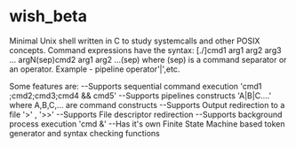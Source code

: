 # wish_beta

Minimal Unix shell written in C to study systemcalls and other POSIX concepts.
Command expressions have the syntax: 
[./]cmd1 arg1 arg2 arg3 ... argN(sep)cmd2 arg1 arg2 ...(sep)
where (sep) is a command separator or an operator. Example - pipeline operator'|',etc.            

Some features are:
--Supports sequential command execution 'cmd1 ;cmd2;cmd3;cmd4 && cmd5'
--Supports pipelines constructs 'A|B|C....' where A,B,C,... are command constructs
--Supports Output redirection to a file '>' , '>>'
--Supports File descriptor redirection
--Supports background process execution 'cmd &'
--Has it's own Finite State Machine based token generator and syntax checking functions

